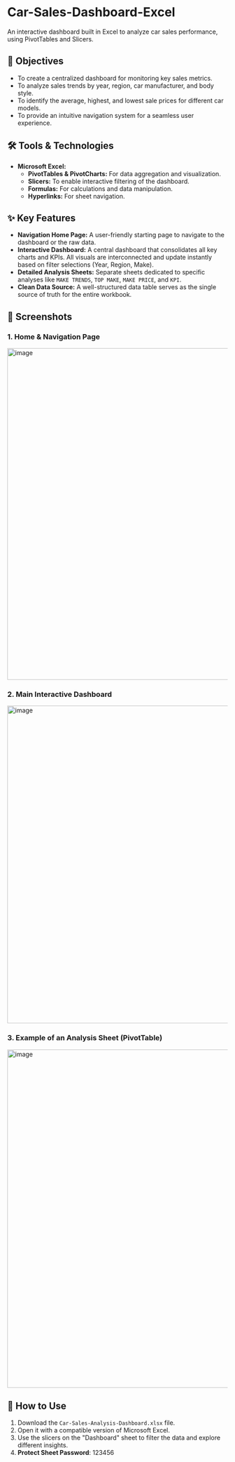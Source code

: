 # Car-Sales-Dashboard-Excel
An interactive dashboard built in Excel to analyze car sales performance, using PivotTables and Slicers.
## 🎯 Objectives

* To create a centralized dashboard for monitoring key sales metrics.
* To analyze sales trends by year, region, car manufacturer, and body style.
* To identify the average, highest, and lowest sale prices for different car models.
* To provide an intuitive navigation system for a seamless user experience.

## 🛠️ Tools & Technologies

* **Microsoft Excel:**
    * **PivotTables & PivotCharts:** For data aggregation and visualization.
    * **Slicers:** To enable interactive filtering of the dashboard.
    * **Formulas:** For calculations and data manipulation.
    * **Hyperlinks:** For sheet navigation.

## ✨ Key Features

* **Navigation Home Page:** A user-friendly starting page to navigate to the dashboard or the raw data.
* **Interactive Dashboard:** A central dashboard that consolidates all key charts and KPIs. All visuals are interconnected and update instantly based on filter selections (Year, Region, Make).
* **Detailed Analysis Sheets:** Separate sheets dedicated to specific analyses like `MAKE TRENDS`, `TOP MAKE`, `MAKE PRICE`, and `KPI`.
* **Clean Data Source:** A well-structured data table serves as the single source of truth for the entire workbook.

## 📸 Screenshots

### 1. Home & Navigation Page
<img width="974" height="756" alt="image" src="https://github.com/user-attachments/assets/5a60e2c8-2726-4d07-ad52-bbf22ebbbea1" />

### 2. Main Interactive Dashboard
<img width="1420" height="724" alt="image" src="https://github.com/user-attachments/assets/7aac758f-2f4e-44d0-b1e1-477cbc6af8cb" />

### 3. Example of an Analysis Sheet (PivotTable)
<img width="712" height="771" alt="image" src="https://github.com/user-attachments/assets/ab7cc0a0-8814-4c0f-be42-eba1879197f9" />

## 📁 How to Use

1.  Download the `Car-Sales-Analysis-Dashboard.xlsx` file.
2.  Open it with a compatible version of Microsoft Excel.
3.  Use the slicers on the "Dashboard" sheet to filter the data and explore different insights.
4.  **Protect Sheet Password**: 123456
